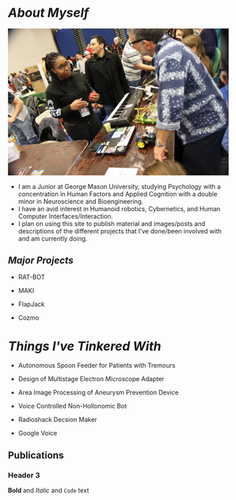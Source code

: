 # *About Myself*

![Image](IMG_7921.jpg)

- I am a Junior at George Mason University, studying Psychology with a concentration in Human Factors and Applied Cognition with a double minor in Neuroscience and Bioengineering.
- I have an avid interest in Humanoid robotics, Cybernetics, and Human Computer Interfaces/Interaction.
- I plan on using this site to publish material and images/posts and descriptions of the different projects that I've done/been involved with and am currently doing. 


## *Major Projects*

  - RAT-BOT
  
  - MAKI
  
  - FlapJack
   
  - Cozmo
  
# *Things I've Tinkered With*

   - Autonomous Spoon Feeder for Patients with Tremours
   
   - Design of Multistage Electron Microscope Adapter
   
   - Area Image Processing of Aneurysm Prevention Device

   - Voice Controlled Non-Hollonomic Bot
  
   - Radioshack Decsion Maker
  
   - Google Voice
  
## Publications
### Header 3

**Bold** and _Italic_ and `Code` text
